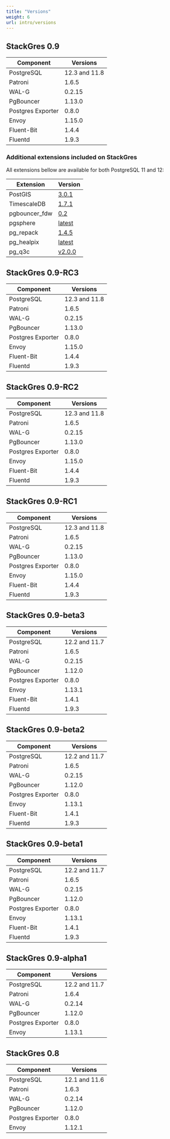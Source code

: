 ```yaml
---
title: "Versions"
weight: 6
url: intro/versions
---
```


## StackGres 0.9

| Component | Versions |
| ------ | ----------- |
| PostgreSQL | 12.3 and 11.8 |
| Patroni | 1.6.5 |
| WAL-G | 0.2.15 |
| PgBouncer | 1.13.0 |
| Postgres Exporter | 0.8.0 |
| Envoy | 1.15.0 |
| Fluent-Bit | 1.4.4 |
| Fluentd | 1.9.3 |

### Additional extensions included on StackGres

All extensions bellow are available for both PostgreSQL 11 and 12:

| Extension | Version |
| ------ | ----------- |
| PostGIS | [3.0.1](https://github.com/postgis/postgis/releases/tag/3.0.1) |
| TimescaleDB | [1.7.1](https://github.com/timescale/timescaledb/releases/tag/1.7.1) |
| pgbouncer_fdw | [0.2](https://github.com/CrunchyData/pgbouncer_fdw/releases/tag/v0.2) |
| pgsphere | [latest](https://github.com/akorotkov/pgsphere/tree/e0b303d0bff6a5f6596d3f48b4d9fb2e0f7bf160) |
| pg_repack | [1.4.5](https://github.com/reorg/pg_repack/releases/tag/ver_1.4.5) |
| pg_healpix | [latest](https://gitlab.com/ongresinc/pg_healpix/-/tree/1-add-extension-compatibility) |
| pg_q3c | [v2.0.0](https://github.com/segasai/q3c/releases/tag/v2.0.0) |

## StackGres 0.9-RC3

| Component | Versions |
| ------ | ----------- |
| PostgreSQL | 12.3 and 11.8 |
| Patroni | 1.6.5 |
| WAL-G | 0.2.15 |
| PgBouncer | 1.13.0 |
| Postgres Exporter | 0.8.0 |
| Envoy | 1.15.0 |
| Fluent-Bit | 1.4.4 |
| Fluentd | 1.9.3 |

## StackGres 0.9-RC2

| Component | Versions |
| ------ | ----------- |
| PostgreSQL | 12.3 and 11.8 |
| Patroni | 1.6.5 |
| WAL-G | 0.2.15 |
| PgBouncer | 1.13.0 |
| Postgres Exporter | 0.8.0 |
| Envoy | 1.15.0 |
| Fluent-Bit | 1.4.4 |
| Fluentd | 1.9.3 |

## StackGres 0.9-RC1

| Component | Versions |
| ------ | ----------- |
| PostgreSQL | 12.3 and 11.8 |
| Patroni | 1.6.5 |
| WAL-G | 0.2.15 |
| PgBouncer | 1.13.0 |
| Postgres Exporter | 0.8.0 |
| Envoy | 1.15.0 |
| Fluent-Bit | 1.4.4 |
| Fluentd | 1.9.3 |

## StackGres 0.9-beta3

| Component | Versions |
| ------ | ----------- |
| PostgreSQL | 12.2 and 11.7 |
| Patroni | 1.6.5 |
| WAL-G | 0.2.15 |
| PgBouncer | 1.12.0 |
| Postgres Exporter | 0.8.0 |
| Envoy | 1.13.1 |
| Fluent-Bit | 1.4.1 |
| Fluentd | 1.9.3 |

## StackGres 0.9-beta2

| Component | Versions |
| ------ | ----------- |
| PostgreSQL | 12.2 and 11.7 |
| Patroni | 1.6.5 |
| WAL-G | 0.2.15 |
| PgBouncer | 1.12.0 |
| Postgres Exporter | 0.8.0 |
| Envoy | 1.13.1 |
| Fluent-Bit | 1.4.1 |
| Fluentd | 1.9.3 |

## StackGres 0.9-beta1

| Component | Versions |
| ------ | ----------- |
| PostgreSQL | 12.2 and 11.7 |
| Patroni | 1.6.5 |
| WAL-G | 0.2.15 |
| PgBouncer | 1.12.0 |
| Postgres Exporter | 0.8.0 |
| Envoy | 1.13.1 |
| Fluent-Bit | 1.4.1 |
| Fluentd | 1.9.3 |

## StackGres 0.9-alpha1

| Component | Versions |
| ------ | ----------- |
| PostgreSQL | 12.2 and 11.7 |
| Patroni | 1.6.4 |
| WAL-G | 0.2.14 |
| PgBouncer | 1.12.0 |
| Postgres Exporter | 0.8.0 |
| Envoy | 1.13.1 |

## StackGres 0.8

| Component | Versions |
| ------ | ----------- |
| PostgreSQL | 12.1 and 11.6 |
| Patroni | 1.6.3 |
| WAL-G | 0.2.14 |
| PgBouncer | 1.12.0 |
| Postgres Exporter | 0.8.0 |
| Envoy | 1.12.1 |
